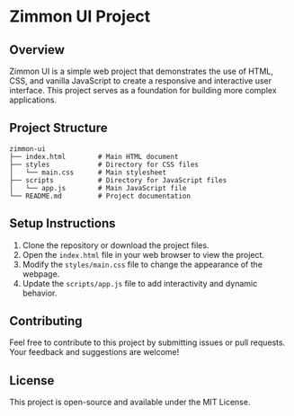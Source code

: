 # Zimmon UI Project

## Overview
Zimmon UI is a simple web project that demonstrates the use of HTML, CSS, and vanilla JavaScript to create a responsive and interactive user interface. This project serves as a foundation for building more complex applications.

## Project Structure
```
zimmon-ui
├── index.html        # Main HTML document
├── styles            # Directory for CSS files
│   └── main.css      # Main stylesheet
├── scripts           # Directory for JavaScript files
│   └── app.js        # Main JavaScript file
└── README.md         # Project documentation
```

## Setup Instructions
1. Clone the repository or download the project files.
2. Open the `index.html` file in your web browser to view the project.
3. Modify the `styles/main.css` file to change the appearance of the webpage.
4. Update the `scripts/app.js` file to add interactivity and dynamic behavior.

## Contributing
Feel free to contribute to this project by submitting issues or pull requests. Your feedback and suggestions are welcome!

## License
This project is open-source and available under the MIT License.